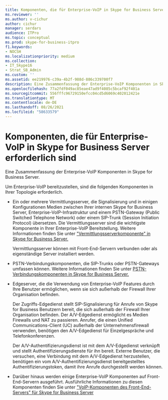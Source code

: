```yaml
---
title: Komponenten, die für Enterprise-VoIP in Skype for Business Server erforderlich sind
ms.reviewer: ''
ms.author: v-cichur
author: cichur
manager: serdars
audience: ITPro
ms.topic: conceptual
ms.prod: skype-for-business-itpro
f1.keywords:
- NOCSH
ms.localizationpriority: medium
ms.collection:
- IT_Skype16
- Strat_SB_Admin
ms.custom: ''
ms.assetid: ee219976-c39a-4b2f-988d-886c339700f7
description: Eine Zusammenfassung der Enterprise-VoIP Komponenten in Skype for Business Server.
ms.openlocfilehash: 77a2fdf049ac85eae47ad9f4085c5bcaf92f401a
ms.sourcegitcommit: 556fffc96729150efcc04cd5d6069c402012421e
ms.translationtype: MT
ms.contentlocale: de-DE
ms.lasthandoff: 08/26/2021
ms.locfileid: "58633579"
---
```

# <a name="components-required-for-enterprise-voice-in-skype-for-business-server"></a>Komponenten, die für Enterprise-VoIP in Skype for Business Server erforderlich sind
 
Eine Zusammenfassung der Enterprise-VoIP Komponenten in Skype for Business Server.
  
Um Enterprise-VoIP bereitzustellen, sind die folgenden Komponenten in Ihrer Topologie erforderlich. 
  
- Ein oder mehrere Vermittlungsserver, die Signalisierung und in einigen Konfigurationen Medien zwischen Ihrer internen Skype for Business Server, Enterprise-VoIP-Infrastruktur und einem PSTN-Gateway (Public Switched Telephone Network) oder einem SIP-Trunk (Session Initiation Protocol) übersetzen. Die Vermittlungsserver sind die wichtigste Komponente in Ihrer Enterprise-VoIP Bereitstellung. Weitere Informationen finden Sie unter ["Vermittlungsserverkomponente" in Skype for Business Server.](mediation-server.md)
    
    Vermittlungsserver können mit Front-End-Servern verbunden oder als eigenständige Server installiert werden.
    
- PSTN-Verbindungskomponenten, die SIP-Trunks oder PSTN-Gateways umfassen können. Weitere Informationen finden Sie unter [PSTN-Verbindungskomponenten in Skype for Business Server.](pstn-connectivity.md)
    
- Edgeserver, die die Verwendung von Enterprise-VoIP Features durch Ihre Benutzer ermöglichen, wenn sie sich außerhalb der Firewall Ihrer Organisation befinden. 
    
    Der Zugriffs-Edgedienst stellt SIP-Signalisierung für Anrufe von Skype for Business Benutzern bereit, die sich außerhalb der Firewall Ihrer Organisation befinden. Der A/V-Edgedienst ermöglicht es Medien Firewalls und NAT zu passieren. Anrufer, die einen Unified Communications-Client (UC) außerhalb der Unternehmensfirewall verwenden, benötigen den A/V-Edgedienst für Einzelgespräche und Telefonkonferenzen.
    
    Der A/V-Authentifizierungsdienst ist mit dem A/V-Edgedienst verknüpft und stellt Authentifizierungsdienste für ihn bereit. Externe Benutzer, die versuchen, eine Verbindung mit dem A/V-Edgedienst herzustellen, benötigen ein vom A/V-Authentifizierungsdienst bereitgestelltes Authentifizierungstoken, damit ihre Anrufe durchgestellt werden können.
    
- Darüber hinaus werden einige Enterprise-VoIP Komponenten auf Front-End-Servern ausgeführt. Ausführliche Informationen zu diesen Komponenten finden Sie unter ["VoIP-Komponenten des Front-End-Servers" für Skype for Business Server](front-end-server-voip.md)
    


